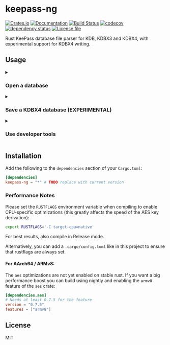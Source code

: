 # keepass-ng

[![Crates.io](https://img.shields.io/crates/v/keepass-ng.svg)](https://crates.io/crates/keepass-ng)
[![Documentation](https://docs.rs/keepass-ng/badge.svg)](https://docs.rs/keepass-ng/)
[![Build Status](https://github.com/ssrlive/keepass-ng/actions/workflows/merge.yml/badge.svg?branch=refactor)](https://github.com/ssrlive/keepass-ng/actions/workflows/merge.yml)
[![codecov](https://codecov.io/gh/ssrlive/keepass-ng/branch/refactor/graph/badge.svg)](https://codecov.io/gh/ssrlive/keepass-ng)
[![dependency status](https://deps.rs/repo/github/ssrlive/keepass-ng/status.svg)](https://deps.rs/repo/github/ssrlive/keepass-ng)
[![License file](https://img.shields.io/github/license/ssrlive/keepass-ng)](https://github.com/ssrlive/keepass-ng/blob/refactor/LICENSE)

Rust KeePass database file parser for KDB, KDBX3 and KDBX4, with experimental support for KDBX4 writing.

## Usage
<details>
<summary>

### Open a database
</summary>

```rust
use keepass_ng::{
    db::{node_is_group, with_node, Database, Entry, Group, Node, NodeIterator},
    error::DatabaseOpenError,
    DatabaseKey,
};
use std::fs::File;

fn main() -> Result<(), DatabaseOpenError> {
    // Open KeePass database using a password (keyfile is also supported)
    let mut file = File::open("tests/resources/test_db_with_password.kdbx")?;
    let key = DatabaseKey::new().with_password("demopass");
    let db = Database::open(&mut file, key)?;

    // Iterate over all `Group`s and `Entry`s
    for node in NodeIterator::new(&db.root).into_iter() {
        with_node::<Group, _, _>(&node, |group| {
            println!(
                "Saw group '{0}'",
                group.get_title().unwrap_or("(no title)")
            );
        });
        with_node::<Entry, _, _>(&node, |e| {
            let title = e.get_title().unwrap_or("(no title)");
            let user = e.get_username().unwrap_or("(no username)");
            let pass = e.get_password().unwrap_or("(no password)");
            println!("Entry '{0}': '{1}' : '{2}'", title, user, pass);
        });
    }

    Ok(())
}
```
</details>

<details>
<summary>

### Save a KDBX4 database (EXPERIMENTAL)

</summary>

**IMPORTANT:** The inner XML data structure will be re-written from scratch from the internal object representation of this crate, so any field that is not parsed by the library will be lost in the written output file! Please make sure to back up your database before trying this feature.

You can enable the experimental support for saving KDBX4 databases using the `save_kdbx4` feature.

```rust
use keepass_ng::{
    db::{with_node_mut, rc_refcell_node, NodePtr, Database, Entry, Group, Node, Value},
    DatabaseConfig, DatabaseKey, 
};
use std::fs::File;

fn main() -> Result<(), Box<dyn std::error::Error>> {
    let mut db = Database::new(DatabaseConfig::default());

    db.meta.database_name = Some("Demo database".to_string());

    let mut entry = Entry::default();
    entry.set_title(Some("Demo entry"));
    entry.set_username(Some("jdoe"));
    entry.set_password(Some("hunter2"));

    let mut group = Group::new("Demo group");
    group.add_child(rc_refcell_node(entry), 0);

    with_node_mut::<Group, _, _>(&db.root, |root| {
        root.add_child(rc_refcell_node(group), 0);
    });

    #[cfg(feature = "save_kdbx4")]
    db.save(&mut File::create("demo.kdbx")?, DatabaseKey::new().with_password("demopass"))?;

    Ok(())
}
```

</details>

<details>
<summary>

### Use developer tools

</summary>

This crate contains several command line tools that can be enabled with the `utilities` feature flag.
See the `[[bin]]` sections in [Cargo.toml](Cargo.toml) for a complete list.

An example command line for running the `kp-dump-xml` command would be:

```bash
cargo run --release --features "utilities" --bin kp-dump-xml -- path/to/database.kdbx
```

</details>


## Installation
Add the following to the `dependencies` section of your `Cargo.toml`:

```toml
[dependencies]
keepass-ng = "*" # TODO replace with current version
```

### Performance Notes

Please set the `RUSTFLAGS` environment variable when compiling to enable CPU-specific optimizations (this greatly affects the speed of the AES key derivation):

```bash
export RUSTFLAGS='-C target-cpu=native'
```

For best results, also compile in Release mode.

Alternatively, you can add a `.cargo/config.toml` like in this project to ensure that rustflags are always set.

#### For AArch64 / ARMv8:

The `aes` optimizations are not yet enabled on stable rust. If you want a big performance boost you can build using nightly and enabling the `armv8` feature of the `aes` crate:

```toml
[dependencies.aes]
# Needs at least 0.7.5 for the feature
version = "0.7.5"
features = ["armv8"]
```

## License
MIT
